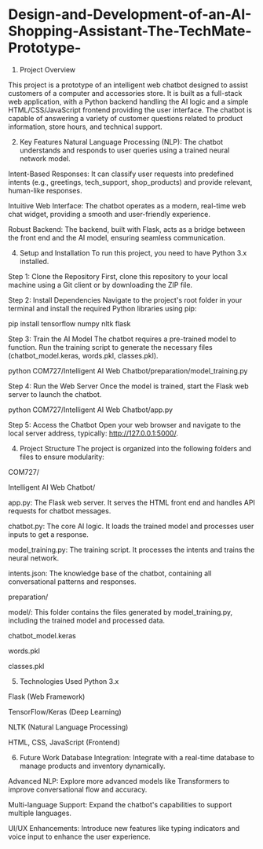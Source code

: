# Design-and-Development-of-an-AI-Shopping-Assistant-The-TechMate-Prototype-
1. Project Overview

This project is a prototype of an intelligent web chatbot designed to assist customers of a computer and accessories store. It is built as a full-stack web application, with a Python backend handling the AI logic and a simple HTML/CSS/JavaScript frontend providing the user interface. The chatbot is capable of answering a variety of customer questions related to product information, store hours, and technical support.

2. Key Features
Natural Language Processing (NLP): The chatbot understands and responds to user queries using a trained neural network model.

Intent-Based Responses: It can classify user requests into predefined intents (e.g., greetings, tech_support, shop_products) and provide relevant, human-like responses.

Intuitive Web Interface: The chatbot operates as a modern, real-time web chat widget, providing a smooth and user-friendly experience.

Robust Backend: The backend, built with Flask, acts as a bridge between the front end and the AI model, ensuring seamless communication.

4. Setup and Installation
To run this project, you need to have Python 3.x installed.

Step 1: Clone the Repository
First, clone this repository to your local machine using a Git client or by downloading the ZIP file.

Step 2: Install Dependencies
Navigate to the project's root folder in your terminal and install the required Python libraries using pip:

pip install tensorflow numpy nltk flask

Step 3: Train the AI Model
The chatbot requires a pre-trained model to function. Run the training script to generate the necessary files (chatbot_model.keras, words.pkl, classes.pkl).

python COM727/Intelligent AI Web Chatbot/preparation/model_training.py

Step 4: Run the Web Server
Once the model is trained, start the Flask web server to launch the chatbot.

python COM727/Intelligent AI Web Chatbot/app.py

Step 5: Access the Chatbot
Open your web browser and navigate to the local server address, typically: http://127.0.0.1:5000/.

4. Project Structure
The project is organized into the following folders and files to ensure modularity:

COM727/

Intelligent AI Web Chatbot/

app.py: The Flask web server. It serves the HTML front end and handles API requests for chatbot messages.

chatbot.py: The core AI logic. It loads the trained model and processes user inputs to get a response.

model_training.py: The training script. It processes the intents and trains the neural network.

intents.json: The knowledge base of the chatbot, containing all conversational patterns and responses.

preparation/

model/: This folder contains the files generated by model_training.py, including the trained model and processed data.

chatbot_model.keras

words.pkl

classes.pkl

5. Technologies Used
Python 3.x

Flask (Web Framework)

TensorFlow/Keras (Deep Learning)

NLTK (Natural Language Processing)

HTML, CSS, JavaScript (Frontend)

6. Future Work
Database Integration: Integrate with a real-time database to manage products and inventory dynamically.

Advanced NLP: Explore more advanced models like Transformers to improve conversational flow and accuracy.

Multi-language Support: Expand the chatbot's capabilities to support multiple languages.

UI/UX Enhancements: Introduce new features like typing indicators and voice input to enhance the user experience.
